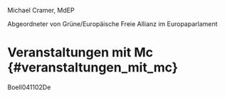 Michael Cramer, MdEP

Abgeordneter von Grüne/Europäische Freie Allianz im Europaparlament

# Veranstaltungen mit Mc {#veranstaltungen_mit_mc}

Boell041102De
